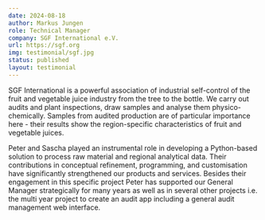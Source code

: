 ```yaml
---
date: 2024-08-18
author: Markus Jungen
role: Technical Manager
company: SGF International e.V.
url: https://sgf.org
img: testimonial/sgf.jpg
status: published
layout: testimonial
---
```


SGF International is a powerful association of industrial self-control of the fruit and vegetable juice industry from the tree to the bottle. We carry out audits and plant inspections, draw samples and analyse them physico-chemically. Samples from audited production are of particular importance here - their results show the region-specific characteristics of fruit and vegetable juices.

Peter and Sascha played an instrumental role in developing a Python-based solution to process raw material and regional analytical data. Their contributions in conceptual refinement, programming, and customisation have significantly strengthened our products and services.
Besides their engagement in this specific project Peter has supported our General Manager strategically for many years as well as in several other projects i.e. the multi year project to create an audit app including a general audit management web interface.
